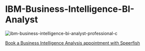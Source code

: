 # IBM-Business-Intelligence-BI-Analyst

![ibm-business-intelligence-bi-analyst-professional-c](https://github.com/user-attachments/assets/30c987cf-19db-41f2-9ad7-859e996350e0)

[Book a Business Intelligence Analysis appointment with Speerfish](https://speerfish-denver.square.site/s/appointments)

